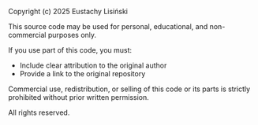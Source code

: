 Copyright (c) 2025 Eustachy Lisiński

This source code may be used for personal, educational, and non-commercial purposes only.

If you use part of this code, you must:
- Include clear attribution to the original author
- Provide a link to the original repository

Commercial use, redistribution, or selling of this code or its parts is strictly prohibited without prior written permission.

All rights reserved.
